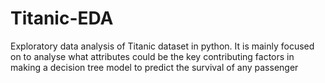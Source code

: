 # Titanic-EDA
Exploratory data analysis of Titanic dataset in python. It is mainly focused on to analyse what attributes could be the key contributing factors in making a decision tree model to predict the survival of any passenger
